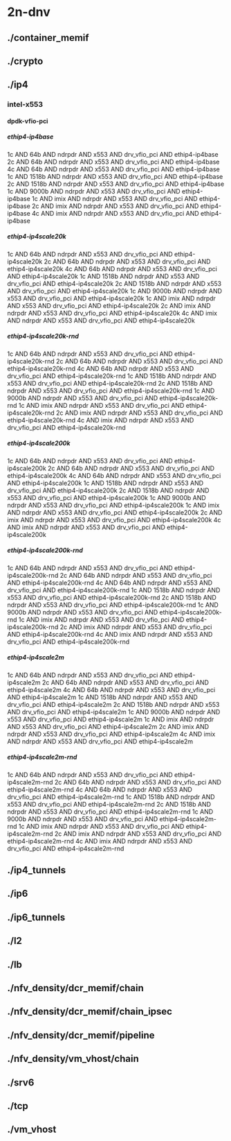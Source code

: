 # 2n-dnv
## ./container_memif
## ./crypto
## ./ip4
### intel-x553
#### dpdk-vfio-pci
##### ethip4-ip4base
1c AND 64b AND ndrpdr AND x553 AND drv_vfio_pci AND ethip4-ip4base
2c AND 64b AND ndrpdr AND x553 AND drv_vfio_pci AND ethip4-ip4base
4c AND 64b AND ndrpdr AND x553 AND drv_vfio_pci AND ethip4-ip4base
1c AND 1518b AND ndrpdr AND x553 AND drv_vfio_pci AND ethip4-ip4base
2c AND 1518b AND ndrpdr AND x553 AND drv_vfio_pci AND ethip4-ip4base
1c AND 9000b AND ndrpdr AND x553 AND drv_vfio_pci AND ethip4-ip4base
1c AND imix AND ndrpdr AND x553 AND drv_vfio_pci AND ethip4-ip4base
2c AND imix AND ndrpdr AND x553 AND drv_vfio_pci AND ethip4-ip4base
4c AND imix AND ndrpdr AND x553 AND drv_vfio_pci AND ethip4-ip4base
##### ethip4-ip4scale20k
1c AND 64b AND ndrpdr AND x553 AND drv_vfio_pci AND ethip4-ip4scale20k
2c AND 64b AND ndrpdr AND x553 AND drv_vfio_pci AND ethip4-ip4scale20k
4c AND 64b AND ndrpdr AND x553 AND drv_vfio_pci AND ethip4-ip4scale20k
1c AND 1518b AND ndrpdr AND x553 AND drv_vfio_pci AND ethip4-ip4scale20k
2c AND 1518b AND ndrpdr AND x553 AND drv_vfio_pci AND ethip4-ip4scale20k
1c AND 9000b AND ndrpdr AND x553 AND drv_vfio_pci AND ethip4-ip4scale20k
1c AND imix AND ndrpdr AND x553 AND drv_vfio_pci AND ethip4-ip4scale20k
2c AND imix AND ndrpdr AND x553 AND drv_vfio_pci AND ethip4-ip4scale20k
4c AND imix AND ndrpdr AND x553 AND drv_vfio_pci AND ethip4-ip4scale20k
##### ethip4-ip4scale20k-rnd
1c AND 64b AND ndrpdr AND x553 AND drv_vfio_pci AND ethip4-ip4scale20k-rnd
2c AND 64b AND ndrpdr AND x553 AND drv_vfio_pci AND ethip4-ip4scale20k-rnd
4c AND 64b AND ndrpdr AND x553 AND drv_vfio_pci AND ethip4-ip4scale20k-rnd
1c AND 1518b AND ndrpdr AND x553 AND drv_vfio_pci AND ethip4-ip4scale20k-rnd
2c AND 1518b AND ndrpdr AND x553 AND drv_vfio_pci AND ethip4-ip4scale20k-rnd
1c AND 9000b AND ndrpdr AND x553 AND drv_vfio_pci AND ethip4-ip4scale20k-rnd
1c AND imix AND ndrpdr AND x553 AND drv_vfio_pci AND ethip4-ip4scale20k-rnd
2c AND imix AND ndrpdr AND x553 AND drv_vfio_pci AND ethip4-ip4scale20k-rnd
4c AND imix AND ndrpdr AND x553 AND drv_vfio_pci AND ethip4-ip4scale20k-rnd
##### ethip4-ip4scale200k
1c AND 64b AND ndrpdr AND x553 AND drv_vfio_pci AND ethip4-ip4scale200k
2c AND 64b AND ndrpdr AND x553 AND drv_vfio_pci AND ethip4-ip4scale200k
4c AND 64b AND ndrpdr AND x553 AND drv_vfio_pci AND ethip4-ip4scale200k
1c AND 1518b AND ndrpdr AND x553 AND drv_vfio_pci AND ethip4-ip4scale200k
2c AND 1518b AND ndrpdr AND x553 AND drv_vfio_pci AND ethip4-ip4scale200k
1c AND 9000b AND ndrpdr AND x553 AND drv_vfio_pci AND ethip4-ip4scale200k
1c AND imix AND ndrpdr AND x553 AND drv_vfio_pci AND ethip4-ip4scale200k
2c AND imix AND ndrpdr AND x553 AND drv_vfio_pci AND ethip4-ip4scale200k
4c AND imix AND ndrpdr AND x553 AND drv_vfio_pci AND ethip4-ip4scale200k
##### ethip4-ip4scale200k-rnd
1c AND 64b AND ndrpdr AND x553 AND drv_vfio_pci AND ethip4-ip4scale200k-rnd
2c AND 64b AND ndrpdr AND x553 AND drv_vfio_pci AND ethip4-ip4scale200k-rnd
4c AND 64b AND ndrpdr AND x553 AND drv_vfio_pci AND ethip4-ip4scale200k-rnd
1c AND 1518b AND ndrpdr AND x553 AND drv_vfio_pci AND ethip4-ip4scale200k-rnd
2c AND 1518b AND ndrpdr AND x553 AND drv_vfio_pci AND ethip4-ip4scale200k-rnd
1c AND 9000b AND ndrpdr AND x553 AND drv_vfio_pci AND ethip4-ip4scale200k-rnd
1c AND imix AND ndrpdr AND x553 AND drv_vfio_pci AND ethip4-ip4scale200k-rnd
2c AND imix AND ndrpdr AND x553 AND drv_vfio_pci AND ethip4-ip4scale200k-rnd
4c AND imix AND ndrpdr AND x553 AND drv_vfio_pci AND ethip4-ip4scale200k-rnd
##### ethip4-ip4scale2m
1c AND 64b AND ndrpdr AND x553 AND drv_vfio_pci AND ethip4-ip4scale2m
2c AND 64b AND ndrpdr AND x553 AND drv_vfio_pci AND ethip4-ip4scale2m
4c AND 64b AND ndrpdr AND x553 AND drv_vfio_pci AND ethip4-ip4scale2m
1c AND 1518b AND ndrpdr AND x553 AND drv_vfio_pci AND ethip4-ip4scale2m
2c AND 1518b AND ndrpdr AND x553 AND drv_vfio_pci AND ethip4-ip4scale2m
1c AND 9000b AND ndrpdr AND x553 AND drv_vfio_pci AND ethip4-ip4scale2m
1c AND imix AND ndrpdr AND x553 AND drv_vfio_pci AND ethip4-ip4scale2m
2c AND imix AND ndrpdr AND x553 AND drv_vfio_pci AND ethip4-ip4scale2m
4c AND imix AND ndrpdr AND x553 AND drv_vfio_pci AND ethip4-ip4scale2m
##### ethip4-ip4scale2m-rnd
1c AND 64b AND ndrpdr AND x553 AND drv_vfio_pci AND ethip4-ip4scale2m-rnd
2c AND 64b AND ndrpdr AND x553 AND drv_vfio_pci AND ethip4-ip4scale2m-rnd
4c AND 64b AND ndrpdr AND x553 AND drv_vfio_pci AND ethip4-ip4scale2m-rnd
1c AND 1518b AND ndrpdr AND x553 AND drv_vfio_pci AND ethip4-ip4scale2m-rnd
2c AND 1518b AND ndrpdr AND x553 AND drv_vfio_pci AND ethip4-ip4scale2m-rnd
1c AND 9000b AND ndrpdr AND x553 AND drv_vfio_pci AND ethip4-ip4scale2m-rnd
1c AND imix AND ndrpdr AND x553 AND drv_vfio_pci AND ethip4-ip4scale2m-rnd
2c AND imix AND ndrpdr AND x553 AND drv_vfio_pci AND ethip4-ip4scale2m-rnd
4c AND imix AND ndrpdr AND x553 AND drv_vfio_pci AND ethip4-ip4scale2m-rnd
## ./ip4_tunnels
## ./ip6
## ./ip6_tunnels
## ./l2
## ./lb
## ./nfv_density/dcr_memif/chain
## ./nfv_density/dcr_memif/chain_ipsec
## ./nfv_density/dcr_memif/pipeline
## ./nfv_density/vm_vhost/chain
## ./srv6
## ./tcp
## ./vm_vhost
